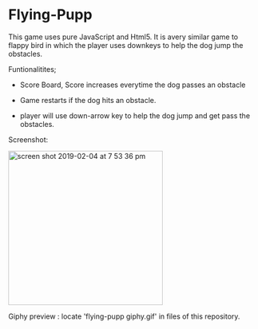 # Flying-Pupp
This game uses pure JavaScript and Html5. It is avery similar game to flappy bird in which the player uses downkeys to help the dog jump the obstacles.


Funtionalitites;
- Score Board, Score increases everytime the dog passes an obstacle

- Game restarts if the dog hits an obstacle.

- player will use down-arrow key to help the dog jump and get pass the obstacles.

Screenshot:

<img width="309" alt="screen shot 2019-02-04 at 7 53 36 pm" src="https://user-images.githubusercontent.com/44656583/52252318-a510a080-28b6-11e9-89e7-10bd17544ce9.png">

Giphy preview : locate 'flying-pupp giphy.gif' in files of this repository. 


